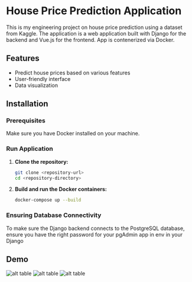 # House Price Prediction Application

This is my engineering project on house price prediction using a dataset from Kaggle. The application is a web application built with Django for the backend and Vue.js for the frontend. App is contenerized via Docker.

## Features
- Predict house prices based on various features
- User-friendly interface
- Data visualization

## Installation

### Prerequisites
Make sure you have Docker installed on your machine.

### Run Application

1. **Clone the repository:**
   ```bash
   git clone <repository-url>
   cd <repository-directory>
2. **Build and run the Docker containers:**
   ```bash
   docker-compose up --build

### Ensuring Database Connectivity
To make sure the Django backend connects to the PostgreSQL database, ensure you have the right password for your pgAdmin app in env in your Django
## Demo
![alt table](./images/photo2.png)
![alt table](./images/photo1.png)
![alt table](./images/photo3.png)
